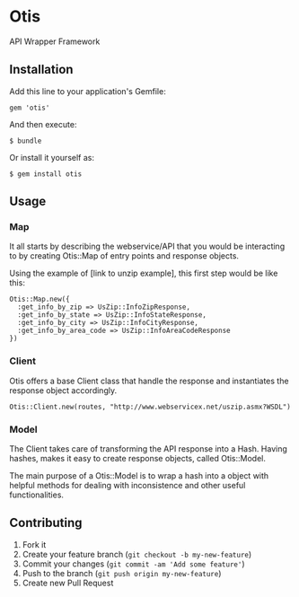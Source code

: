 # Otis

API Wrapper Framework

## Installation

Add this line to your application's Gemfile:

    gem 'otis'

And then execute:

    $ bundle

Or install it yourself as:

    $ gem install otis

## Usage

### Map

It all starts by describing the webservice/API that you would be interacting to by creating Otis::Map of entry points and response objects.

Using the example of [link to unzip example], this first step would be like this:

    Otis::Map.new({
      :get_info_by_zip => UsZip::InfoZipResponse,
      :get_info_by_state => UsZip::InfoStateResponse,
      :get_info_by_city => UsZip::InfoCityResponse,
      :get_info_by_area_code => UsZip::InfoAreaCodeResponse
    })

### Client
Otis offers a base Client class that handle the response and instantiates the response object accordingly.

    Otis::Client.new(routes, "http://www.webservicex.net/uszip.asmx?WSDL")

### Model

The Client takes care of transforming the API response into a Hash. Having hashes, makes it easy to create response objects, called Otis::Model.

The main purpose of a Otis::Model is to wrap a hash into a object with helpful methods for dealing with inconsistence and other useful functionalities.



## Contributing

1. Fork it
2. Create your feature branch (`git checkout -b my-new-feature`)
3. Commit your changes (`git commit -am 'Add some feature'`)
4. Push to the branch (`git push origin my-new-feature`)
5. Create new Pull Request
